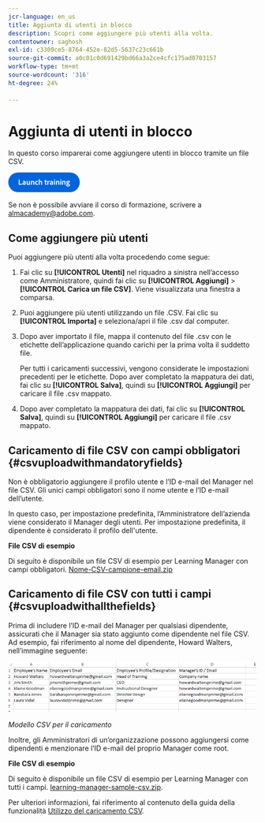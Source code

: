 ```yaml
---
jcr-language: en_us
title: Aggiunta di utenti in blocco
description: Scopri come aggiungere più utenti alla volta.
contentowner: saghosh
exl-id: c3309ce5-8764-452e-82d5-5637c23c661b
source-git-commit: a0c01c0d691429bd66a3a2ce4cfc175ad0703157
workflow-type: tm+mt
source-wordcount: '316'
ht-degree: 24%

---
```


# Aggiunta di utenti in blocco

In questo corso imparerai come aggiungere utenti in blocco tramite un file CSV.

[![pulsante](feature-summary/assets/launch-training-button.png)](https://learningmanager.adobe.com/app/learner?accountId=98632&amp;sdid=51TC8QS1&amp;mv=display&amp;mv2=display#/course/7555555)

Se non è possibile avviare il corso di formazione, scrivere a <almacademy@adobe.com>.

## Come aggiungere più utenti

Puoi aggiungere più utenti alla volta procedendo come segue:

1. Fai clic su **[!UICONTROL Utenti]** nel riquadro a sinistra nell’accesso come Amministratore, quindi fai clic su **[!UICONTROL Aggiungi]** > **[!UICONTROL Carica un file CSV]**. Viene visualizzata una finestra a comparsa.

1. Puoi aggiungere più utenti utilizzando un file .CSV. Fai clic su **[!UICONTROL Importa]** e seleziona/apri il file .csv dal computer.

1. Dopo aver importato il file, mappa il contenuto del file .csv con le etichette dell’applicazione quando carichi per la prima volta il suddetto file.

   Per tutti i caricamenti successivi, vengono considerate le impostazioni precedenti per le etichette. Dopo aver completato la mappatura dei dati, fai clic su **[!UICONTROL Salva]**, quindi su **[!UICONTROL Aggiungi]** per caricare il file .csv mappato.

1. Dopo aver completato la mappatura dei dati, fai clic su **[!UICONTROL Salva]**, quindi su **[!UICONTROL Aggiungi]** per caricare il file .csv mappato.

## Caricamento di file CSV con campi obbligatori {#csvuploadwithmandatoryfields}

Non è obbligatorio aggiungere il profilo utente e l’ID e-mail del Manager nel file CSV. Gli unici campi obbligatori sono il nome utente e l’ID e-mail dell’utente.

In questo caso, per impostazione predefinita, l’Amministratore dell’azienda viene considerato il Manager degli utenti. Per impostazione predefinita, il dipendente è considerato il profilo dell&#39;utente.

**File CSV di esempio**

Di seguito è disponibile un file CSV di esempio per Learning Manager con campi obbligatori.
[Nome-CSV-campione-email.zip](assets/sample-csv-name-email.zip)

## Caricamento di file CSV con tutti i campi {#csvuploadwithallthefields}

Prima di includere l’ID e-mail del Manager per qualsiasi dipendente, assicurati che il Manager sia stato aggiunto come dipendente nel file CSV. Ad esempio, fai riferimento al nome del dipendente, Howard Walters, nell’immagine seguente:

![](assets/csv-example.png)

*Modello CSV per il caricamento*

Inoltre, gli Amministratori di un’organizzazione possono aggiungersi come dipendenti e menzionare l’ID e-mail del proprio Manager come root.

**File CSV di esempio**

Di seguito è disponibile un file CSV di esempio per Learning Manager con tutti i campi.
[learning-manager-sample-csv.zip](assets/learning-manager-sample-csv.zip).

Per ulteriori informazioni, fai riferimento al contenuto della guida della funzionalità [Utilizzo del caricamento CSV](/help/migrated/administrators/feature-summary/add-users-user-groups.md).
